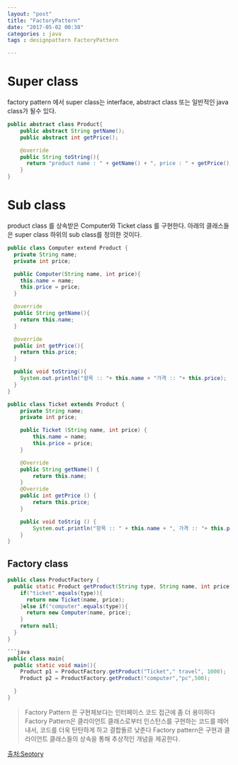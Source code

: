 ```yaml
---
layout: "post"
title: "FactoryPattern"
date: "2017-05-02 00:38"
categories : java
tags : designpattern FactoryPattern

---
```


# Super class
factory pattern 에서 super class는 interface, abstract class 또는 일반적인 java class가 될수 있다.

```java
public abstract class Product{
    public abstract String getName();
    public abstract int getPrice();

    @override
    public String toString(){
      return "product name : " + getName() + ", price : " + getPrice();
    }
}
```

# Sub class

product class 를 상속받은 Computer와 Ticket class 를 구현한다. 아래의 클래스들은 super class 하위의 sub class를 정의한 것이다.

```java
public class Computer extend Product {
  private String name;
  private int price;

  public Computer(String name, int price){
    this.name = name;
    this.price = price;
  }

  @override
  public String getName(){
    return this.name;
  }

  @override
  public int getPrice(){
    return this.price;
  }

  public void toString(){
    System.out.println("항목 :: "+ this.name + "가격 :: "+ this.price);
  }
}
```

```java
public class Ticket extends Product {
    private String name;
    private int price;

    public Ticket (String name, int price) {
        this.name = name;
        this.price = price;
    }

    @Override
    public String getName() {
        return this.name;
    }
    @Override
    public int getPrice () {
        return this.price;
    }

    public void toStrig () {
        System.out.println("항목 :: " + this.name + ", 가격 :: "+ this.price);
    }
}
```

## Factory class

```java
public class ProductFactory {
  public static Product getProduct(String type, String name, int price){
    if("ticket".equals(type)){
      return new Ticket(name, price);
    }else if("computer".equals(type)){
      return new Computer(name, price);
    }
    return null;
  }
}

```java
public class main{
  public static void main(){
    Product p1 = ProductFactory.getProduct("Ticket"," travel", 1000);
    Product p2 = ProductFactory.getProduct("computer","pc",500);

  }
}
```

>Factory Pattern 은 구현체보다는 인터페이스 코드 접근에 좀 더 용이하다
> Factory Pattern은 클라이언트 클래스로부터 인스턴스를 구현하는 코드를 떼어내서, 코드를 더욱 탄탄하게 하고 결합돌르 낮춘다
>  Factory pattern은 구현과 클라이언트 클래스들의 상속을 통해 추상적인 개념을 제공한다.


[출처:Seotory](https://blog.seotory.com/post/2016/08/java-factory-pattern)
